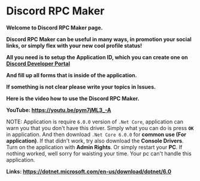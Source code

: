 # Discord RPC Maker

**Welcome to Discord RPC Maker page.**

**Discord RPC Maker can be useful in many ways, in promotion your social links, or simply flex with your new cool profile status!**

**All you need is to setup the Application ID, which you can create one on [Discord Developer Portal](https://discord.com/developers/applications)**

**And fill up all forms that is inside of the application.**

**If something is not clear please write your topics in Issues.**

**Here is the video how to use the Discord RPC Maker.**

**YouTube: https://youtu.be/pym7jML3_-A**

NOTE: Application is require `6.0.0` version of `.Net Core`, application can warn you that you don't have this driver. Simply what you can do is press **`OK`** in application. And then download `.Net Core 6.0.0` for **common use (For application)**. If that didn't work, try also download the **Console Drivers**. Turn on the application with **Admin Rights**. Or simply restart your **PC**. If nothing worked, well sorry for waisting your time. Your pc can't handle this application.

**Links: https://dotnet.microsoft.com/en-us/download/dotnet/6.0**
